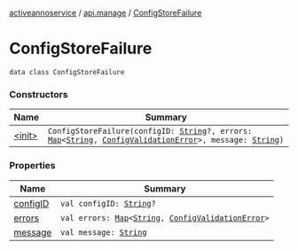 [activeannoservice](../../index.md) / [api.manage](../index.md) / [ConfigStoreFailure](./index.md)

# ConfigStoreFailure

`data class ConfigStoreFailure`

### Constructors

| Name | Summary |
|---|---|
| [&lt;init&gt;](-init-.md) | `ConfigStoreFailure(configID: `[`String`](https://kotlinlang.org/api/latest/jvm/stdlib/kotlin/-string/index.html)`?, errors: `[`Map`](https://kotlinlang.org/api/latest/jvm/stdlib/kotlin.collections/-map/index.html)`<`[`String`](https://kotlinlang.org/api/latest/jvm/stdlib/kotlin/-string/index.html)`, `[`ConfigValidationError`](../../config/-config-validation-error/index.md)`>, message: `[`String`](https://kotlinlang.org/api/latest/jvm/stdlib/kotlin/-string/index.html)`)` |

### Properties

| Name | Summary |
|---|---|
| [configID](config-i-d.md) | `val configID: `[`String`](https://kotlinlang.org/api/latest/jvm/stdlib/kotlin/-string/index.html)`?` |
| [errors](errors.md) | `val errors: `[`Map`](https://kotlinlang.org/api/latest/jvm/stdlib/kotlin.collections/-map/index.html)`<`[`String`](https://kotlinlang.org/api/latest/jvm/stdlib/kotlin/-string/index.html)`, `[`ConfigValidationError`](../../config/-config-validation-error/index.md)`>` |
| [message](message.md) | `val message: `[`String`](https://kotlinlang.org/api/latest/jvm/stdlib/kotlin/-string/index.html) |
